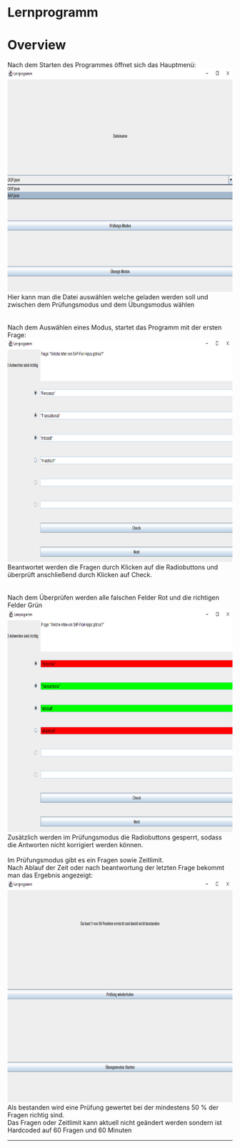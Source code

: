 # Lernprogramm  

# Overview  
Nach dem Starten des Programmes öffnet sich das Hauptmenü:  
<img src="assets/mainMenu.png"  width="auto" height="500"  alt="mainMenu"/>  
Hier kann man die Datei auswählen welche geladen werden soll und zwischen dem Prüfungsmodus und
dem Übungsmodus wählen  
<br>  
Nach dem Auswählen eines Modus, startet das Programm mit der ersten Frage:  
<img src="assets/answersUnchecked.png"  width="auto" height="500"  alt="uncheckedAnswers"/>  
Beantwortet werden die Fragen durch Klicken auf die Radiobuttons und überprüft anschließend
durch Klicken auf Check.  
<br>  
Nach dem Überprüfen werden alle falschen Felder Rot und die richtigen Felder Grün   
<img src="assets/answersChecked.png"  width="auto" height="500"  alt="checkedAnswers"/>  
Zusätzlich werden im Prüfungsmodus die Radiobuttons gesperrt, sodass die Antworten nicht korrigiert werden können.
<br>  
Im Prüfungsmodus gibt es ein Fragen sowie Zeitlimit.  
Nach Ablauf der Zeit oder nach beantwortung der letzten Frage bekommt man das Ergebnis angezeigt:  
<img src="assets/endScreen.png"  width="auto" height="500"  alt="mainMenu"/>  
Als bestanden wird eine Prüfung gewertet bei der mindestens 50 % der Fragen richtig sind.  
Das Fragen oder Zeitlimit kann aktuell nicht geändert werden sondern ist Hardcoded auf 60 Fragen
und 60 Minuten

---
